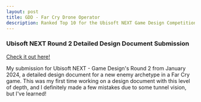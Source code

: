 ```yaml
---
layout: post
title: GDD - Far Cry Drone Operator
description: Ranked Top 10 for the Ubisoft NEXT Game Design Competition.
---
```


### Ubisoft NEXT Round 2 Detailed Design Document Submission ###

[Check it out here!](https://drive.google.com/file/d/1QnyRss_KbSLchg2PmfUepw3VFHbWY3rO/view?usp=sharing)

My submission for Ubisoft NEXT - Game Design's Round 2 from January 2024, a detailed design document for a new enemy archetype in a Far Cry game. This was my first time working on a design document with this level of depth, and I definitely made a few mistakes due to some tunnel vision, but I've learned!